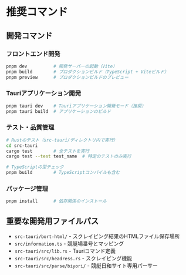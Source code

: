 # 推奨コマンド

## 開発コマンド

### フロントエンド開発
```bash
pnpm dev          # 開発サーバーの起動（Vite）
pnpm build        # プロダクションビルド（TypeScript + Viteビルド）
pnpm preview      # プロダクションビルドのプレビュー
```

### Tauriアプリケーション開発
```bash
pnpm tauri dev    # Tauriアプリケーション開発モード（推奨）
pnpm tauri build  # アプリケーションのビルド
```

### テスト・品質管理
```bash
# Rustのテスト（src-tauri/ディレクトリ内で実行）
cd src-tauri
cargo test        # 全テストを実行
cargo test --test test_name  # 特定のテストのみ実行

# TypeScriptの型チェック
pnpm build        # TypeScriptコンパイルも含む
```

### パッケージ管理
```bash
pnpm install      # 依存関係のインストール
```

## 重要な開発用ファイルパス
- `src-tauri/bort-html/` - スクレイピング結果のHTMLファイル保存場所
- `src/information.ts` - 競艇場番号とマッピング
- `src-tauri/src/lib.rs` - Tauriコマンド定義
- `src-tauri/src/headress.rs` - スクレイピング機能
- `src-tauri/src/parse/biyori/` - 競艇日和サイト専用パーサー